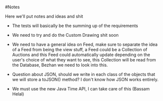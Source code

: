 #Notes

Here we'll put notes and ideas and shit

* The tests will basically be the summing up of the requirements

* We need to try and do the Custom Drawing shit soon 

* We need to have a general idea on Feed, make sure to separate the idea of a Feed from being the view stuff, a Feed could be a Collection of Auctions and this Feed could automatically update depending on the user's choice of what they want to see, this Collection will be read from the Database, Bezhan we need to look into this.

* Question about JSON, should we write in each class of the objects that we will store a toJSON() method? I don't know how JSON works entirely.

* We must use the new Java Time API, I can take care of this (Bassam Helal)